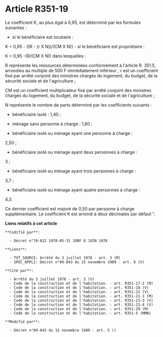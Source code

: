 # Article R351-19

Le coefficient K, au plus égal à 0,95, est déterminé par les formules suivantes :

- si le bénéficiaire est locataire :

K = 0,95 - ((R - (r X N))/(CM X N))    - si le bénéficiaire est propriétaire :

K = 0,95 -(R/(CM X N)) dans lesquelles :

R représente les ressources déterminées conformément à l'article R. 351.5, arrondies au multiple de 500 F immédiatement
inférieur ;    r est un coefficient fixé par arrêté conjoint des ministres chargés du logement, du budget, de la sécurité
sociale et de l'agriculture ;

CM est un coefficient multiplicateur fixé par arrêté conjoint des ministres chargés du logement, du budget, de la sécurité
sociale et de l'agriculture ;

N représente le nombre de parts déterminé par les coefficients suivants :

- bénéficiaire isolé : 1,40 ;

- ménage sans personne à charge : 1,80 ;

- bénéficiaire isolé ou ménage ayant une personne à charge :

2,50 ;

- bénéficiaire isolé ou ménage ayant deux personnes à charge :

3 ;

- bénéficiaire isolé ou ménage ayant trois personnes à charge :

3,7 ;

- bénéficiaire isolé ou ménage ayant quatre personnes à charge :

4,3.

Ce dernier coefficient est majoré de 0,50 par personne à charge supplémentaire.    Le coefficient K est arrondi à deux
décimales par défaut ".

**Liens relatifs à cet article**

	**Codifié par**:

	  - Décret n°78-622 1978-05-31 JORF 8 JUIN 1978

	**Liens**:

	  - TXT_SOURCE: Arrêté du 3 juillet 1978 - art. 3 (M)
	  - SPEC_APPLI: Décret n°89-843 du 15 novembre 1989 - art. 6 (V)

	**Cité par**:

	  - Arrêté du 3 juillet 1978 - art. 3 (V)
	  - Code de la construction et de l'habitation. - art. R351-17-2 (M)
	  - Code de la construction et de l'habitation. - art. R351-18 (V)
	  - Code de la construction et de l'habitation. - art. R351-21 (V)
	  - Code de la construction et de l'habitation. - art. R351-21-1 (M)
	  - Code de la construction et de l'habitation. - art. R351-21-3 (V)
	  - Code de la construction et de l'habitation. - art. R351-21-4 (V)
	  - Code de la construction et de l'habitation. - art. R351-29 (M)
	  - Code de la construction et de l'habitation. - art. R351-5 (MMN)

	**Modifié par**:

	  - Décret n°89-843 du 15 novembre 1989 - art. 5 ()
